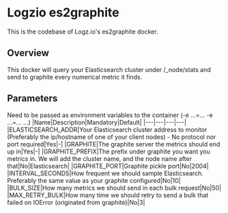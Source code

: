 # Logzio es2graphite
This is the codebase of Logz.io's es2graphite docker.

## Overview
This docker will query your Elasticsearch cluster under /_node/stats and send to graphite every numerical metric it finds.

## Parameters
Need to be passed as environment variables to the container (-e ...=... -e ...=... ...)
|Name|Description|Mandatory|Default| 
|---|---|---|---|
|ELASTICSEARCH_ADDR|Your Elasticsearch cluster address to monitor (Preferably the ip/hostname of one of your client nodes) - No protocol nor port required|Yes|-|
|GRAPHITE|The graphite server the metrics should end up in|Yes|-|
|GRAPHITE_PREFIX|The prefix under graphite you want you metrics in. We will add the cluster name, and the node name after that|No|Elasticsearch|
|GRAPHITE_PORT|Graphite pickle port|No|2004|
|INTERVAL_SECONDS|How frequent we should sample Elasticsearch. Preferably the same value as your graphite configured|No|10|
|BULK_SIZE|How many metrics we should send in each bulk request|No|50|
|MAX_RETRY_BULK|How many time we should retry to send a bulk that failed on IOError (originated from graphite)|No|3|
